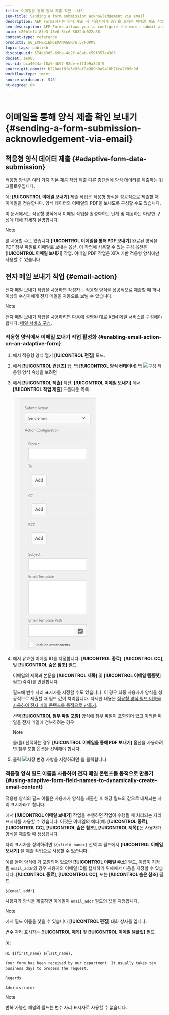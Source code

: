 ```yaml
---
title: 이메일을 통해 양식 제출 확인 보내기
seo-title: Sending a form submission acknowledgement via email
description: AEM Forms에서는 양식 제출 시 사용자에게 승인을 보내는 이메일 제출 작업을 구성할 수 있습니다.
seo-description: AEM Forms allows you to configure the email submit action that sends an acknowledgement to a user on submitting the form.
uuid: c80b1ef4-8fe3-48e0-8fc6-3032dc022a38
content-type: reference
products: SG_EXPERIENCEMANAGER/6.5/FORMS
topic-tags: publish
discoiquuid: 574de3d5-69ba-4e2f-a8ab-c59f357e4386
docset: aem65
exl-id: bca4044a-18a9-4b97-92de-eff1e9a840f9
source-git-commit: b220adf6fa3e9faf94389b9a9416b7fca2f89d9d
workflow-type: tm+mt
source-wordcount: '546'
ht-degree: 0%

---
```


# 이메일을 통해 양식 제출 확인 보내기 {#sending-a-form-submission-acknowledgement-via-email}

## 적응형 양식 데이터 제출 {#adaptive-form-data-submission}

적응형 양식은 여러 가지 기본 제공 [작업 제출](../../forms/using/configuring-submit-actions.md) 다른 종단점에 양식 데이터를 제출하는 워크플로우입니다.

예: **[!UICONTROL 이메일 보내기]** 제출 작업은 적응형 양식을 성공적으로 제출할 때 이메일을 전송합니다. 양식 데이터와 이메일의 PDF을 보내도록 구성할 수도 있습니다.

이 문서에서는 적응형 양식에서 이메일 작업을 활성화하는 단계 및 제공하는 다양한 구성에 대해 자세히 설명합니다.

>[!NOTE]
>
>를 사용할 수도 있습니다 **[!UICONTROL 이메일을 통해 PDF 보내기]** 완료된 양식을 PDF 첨부 파일로 이메일로 보내는 옵션. 이 작업에 사용할 수 있는 구성 옵션은 **[!UICONTROL 이메일 보내기]** 작업. 이메일 PDF 작업은 XFA 기반 적응형 양식에만 사용할 수 있습니다

## 전자 메일 보내기 작업 {#email-action}

전자 메일 보내기 작업을 사용하면 작성자는 적응형 양식을 성공적으로 제출할 때 하나 이상의 수신자에게 전자 메일을 자동으로 보낼 수 있습니다.

>[!NOTE]
>
>전자 메일 보내기 작업을 사용하려면 다음에 설명된 대로 AEM 메일 서비스를 구성해야 합니다. [메일 서비스 구성](/help/sites-administering/notification.md#configuring-the-mail-service).

### 적응형 양식에서 이메일 보내기 작업 활성화 {#enabling-email-action-on-an-adaptive-form}

1. 에서 적응형 양식 열기 **[!UICONTROL 편집]** 모드.

1. 에서 **[!UICONTROL 컨텐츠]** 탭, 탭 **[!UICONTROL 양식 컨테이너]** 탭 ![구성](assets/configure-icon.svg) 적응형 양식 속성을 보려면

1. 에서 **[!UICONTROL 제출]** 섹션, **[!UICONTROL 이메일 보내기]** 에서 **[!UICONTROL 작업 제출]** 드롭다운 목록.

   ![작업 제출](assets/submission-actions.png)

1. 에서 유효한 이메일 ID를 지정합니다. **[!UICONTROL 종료]**, **[!UICONTROL CC]**, 및 **[!UICONTROL 숨은 참조]** 필드.

   이메일의 제목과 본문을 **[!UICONTROL 제목]** 및 **[!UICONTROL 이메일 템플릿]** 필드(각각)를 반환합니다.

   필드에 변수 자리 표시자를 지정할 수도 있습니다. 이 경우 최종 사용자가 양식을 성공적으로 제출할 때 필드 값이 처리됩니다. 자세한 내용은 [적응형 양식 필드 이름을 사용하여 전자 메일 콘텐츠를 동적으로 만들기](../../forms/using/form-submission-receipt-via-email.md#p-using-adaptive-form-field-names-to-dynamically-create-email-content-p).

   선택 **[!UICONTROL 첨부 파일 포함]** 양식에 첨부 파일이 포함되어 있고 이러한 파일을 전자 메일에 첨부하려는 경우

   >[!NOTE]
   >
   >을(를) 선택하는 경우 **[!UICONTROL 이메일을 통해 PDF 보내기]** 옵션을 사용하려면 첨부 포함 옵션을 선택해야 합니다.

1. 클릭 ![저장](assets/save_icon.svg) 변경 사항을 저장하려면 을 클릭합니다.

### 적응형 양식 필드 이름을 사용하여 전자 메일 콘텐츠를 동적으로 만들기 {#using-adaptive-form-field-names-to-dynamically-create-email-content}

적응형 양식의 필드 이름은 사용자가 양식을 제출한 후 해당 필드의 값으로 대체되는 자리 표시자라고 합니다.

에서 **[!UICONTROL 이메일 보내기]** 작업을 수행하면 작업이 수행될 때 처리되는 자리 표시자를 사용할 수 있습니다. 이것은 이메일의 헤더(예: **[!UICONTROL 종료]**, **[!UICONTROL CC]**, **[!UICONTROL 숨은 참조]**, **[!UICONTROL 제목]**)은 사용자가 양식을 제출할 때 생성됩니다.

자리 표시자를 정의하려면 `${<field name>}` 선택 후 필드에서 **[!UICONTROL 이메일 보내기]** 을 제출 작업으로 사용할 수 있습니다.

예를 들어 양식에 가 포함되어 있으면 **[!UICONTROL 이메일 주소]** 필드, 이름이 지정됨 `email_addr`의 경우 사용자의 이메일 ID를 캡처하기 위해에서 다음을 지정할 수 있습니다. **[!UICONTROL 종료]**, **[!UICONTROL CC]**, 또는 **[!UICONTROL 숨은 참조]** 필드.

`${email_addr}`

사용자가 양식을 제출하면 이메일이 `email_addr` 필드의 값을 지정합니다.

>[!NOTE]
>
>에서 필드 이름을 찾을 수 있습니다 **[!UICONTROL 편집]** 대화 상자를 엽니다.

변수 자리 표시자는 **[!UICONTROL 제목]** 및 **[!UICONTROL 이메일 템플릿]** 필드.

예:

`Hi ${first_name} ${last_name},`

`Your form has been received by our department. It usually takes ten business days to process the request.`

`Regards`

`Administrator`

>[!NOTE]
>
>반복 가능한 패널의 필드는 변수 자리 표시자로 사용할 수 없습니다.
